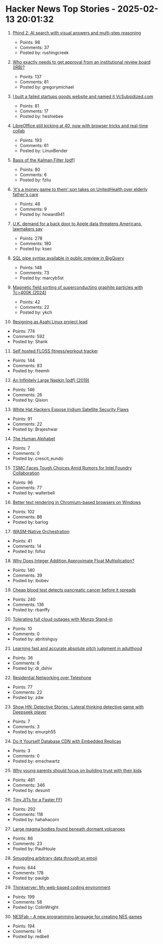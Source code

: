 # Hacker News Top Stories - 2025-02-13 20:01:32

1. [Phind 2: AI search with visual answers and multi-step reasoning](https://www.phind.com/blog/phind-2)
   - Points: 98
   - Comments: 37
   - Posted by: rushingcreek

2. [Who exactly needs to get approval from an institutional review board (IRB)?](https://dynomight.net/irb/)
   - Points: 137
   - Comments: 81
   - Posted by: gregorymichael

3. [I built a failed startups goods website and named it VcSubsidized.com](https://vcsubsidized.com/)
   - Points: 81
   - Comments: 17
   - Posted by: heshiebee

4. [LibreOffice still kicking at 40, now with browser tricks and real-time collab](https://www.theregister.com/2025/02/13/libreoffice_wasm_zetaoffice/)
   - Points: 193
   - Comments: 61
   - Posted by: LinuxBender

5. [Basis of the Kalman Filter [pdf]](https://github.com/tpn/pdfs/blob/master/Understanding%20the%20Basis%20of%20the%20Kalman%20Filter%20Via%20a%20Simple%20and%20Intuitive%20Derivation%20%282012%29.pdf)
   - Points: 80
   - Comments: 6
   - Posted by: fzliu

6. ['It's a money game to them':son takes on UnitedHealth over elderly father's care](https://www.theguardian.com/us-news/2025/feb/13/unitedhealth-lawsuit-elderly-patients-care)
   - Points: 48
   - Comments: 9
   - Posted by: howard941

7. [U.K. demand for a back door to Apple data threatens Americans, lawmakers say](https://www.washingtonpost.com/technology/2025/02/13/apple-uk-security-back-door-adp/)
   - Points: 278
   - Comments: 180
   - Posted by: ksec

8. [SQL pipe syntax available in public preview in BigQuery](https://cloud.google.com/bigquery/docs/pipe-syntax-guide)
   - Points: 148
   - Comments: 73
   - Posted by: marcyb5st

9. [Magnetic field sorting of superconducting graphite particles with Tc>400K (2024)](https://arxiv.org/abs/2410.18020)
   - Points: 42
   - Comments: 22
   - Posted by: ykch

10. [Resigning as Asahi Linux project lead](https://marcan.st/2025/02/resigning-as-asahi-linux-project-lead/)
   - Points: 774
   - Comments: 592
   - Posted by: Shank

11. [Self hosted FLOSS fitness/workout tracker](https://github.com/wger-project/wger)
   - Points: 144
   - Comments: 83
   - Posted by: freemh

12. [An Infinitely Large Napkin [pdf] (2019)](https://venhance.github.io/napkin/Napkin.pdf)
   - Points: 146
   - Comments: 26
   - Posted by: Qision

13. [White Hat Hackers Expose Iridium Satellite Security Flaws](https://spectrum.ieee.org/iridium-satellite)
   - Points: 91
   - Comments: 22
   - Posted by: Brajeshwar

14. [The Human Alphabet](https://publicdomainreview.org/collection/the-human-alphabet/)
   - Points: 7
   - Comments: 0
   - Posted by: crescit_eundo

15. [TSMC Faces Tough Choices Amid Rumors for Intel Foundry Collaboration](https://techsoda.substack.com/p/tsmc-faces-tough-choices-amid-rumors)
   - Points: 96
   - Comments: 77
   - Posted by: walterbell

16. [Better text rendering in Chromium-based browsers on Windows](https://developer.chrome.com/blog/better-text-rendering-in-chromium-based-browsers-on-windows)
   - Points: 102
   - Comments: 86
   - Posted by: barlog

17. [WASM-Native Orchestration](https://wasmcloud.com/)
   - Points: 41
   - Comments: 14
   - Posted by: fofoz

18. [Why Does Integer Addition Approximate Float Multiplication?](https://probablydance.com/2025/02/08/why-does-integer-addition-approximate-float-multiplication/)
   - Points: 140
   - Comments: 39
   - Posted by: ibobev

19. [Cheap blood test detects pancreatic cancer before it spreads](https://www.nature.com/articles/d41586-025-00438-z)
   - Points: 240
   - Comments: 136
   - Posted by: rbanffy

20. [Tolerating full cloud outages with Monzo Stand-in](https://monzo.com/blog/tolerating-full-cloud-outages-with-monzo-stand-in)
   - Points: 10
   - Comments: 0
   - Posted by: abritishguy

21. [Learning fast and accurate absolute pitch judgment in adulthood](https://link.springer.com/article/10.3758/s13423-024-02620-2)
   - Points: 36
   - Comments: 6
   - Posted by: dr_dshiv

22. [Residential Networking over Telephone](https://computer.rip/2025-02-02-residential-networking-over-telephone.html)
   - Points: 77
   - Comments: 22
   - Posted by: zdw

23. [Show HN: Detective Stories -Lateral thinking detective game with Deepseek player](https://detective-stories.com/)
   - Points: 7
   - Comments: 3
   - Posted by: emurph55

24. [Do It Yourself Database CDN with Embedded Replicas](https://turso.tech/blog/do-it-yourself-database-cdn-with-embedded-replicas)
   - Points: 3
   - Comments: 0
   - Posted by: emschwartz

25. [Why young parents should focus on building trust with their kids](https://desunit.com/blog/marshmallow-test-and-parenting/)
   - Points: 481
   - Comments: 346
   - Posted by: desunit

26. [Tiny JITs for a Faster FFI](https://railsatscale.com/2025-02-12-tiny-jits-for-a-faster-ffi/)
   - Points: 292
   - Comments: 118
   - Posted by: hahahacorn

27. [Large magma bodies found beneath dormant volcanoes](https://phys.org/news/2025-01-large-magma-bodies-beneath-dormant.html)
   - Points: 86
   - Comments: 23
   - Posted by: PaulHoule

28. [Smuggling arbitrary data through an emoji](https://paulbutler.org/2025/smuggling-arbitrary-data-through-an-emoji/)
   - Points: 644
   - Comments: 178
   - Posted by: paulgb

29. [Thinkserver: My web-based coding environment](https://checkmyworking.com/posts/2025/02/thinkserver-my-web-based-coding-environment/)
   - Points: 199
   - Comments: 58
   - Posted by: ColinWright

30. [NESFab – A new programming language for creating NES games](https://pubby.games/nesfab.html)
   - Points: 194
   - Comments: 14
   - Posted by: redbell

